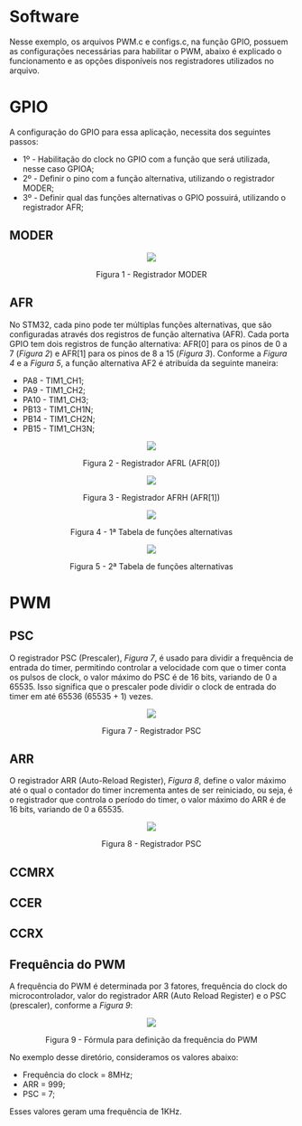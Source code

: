 # Software
Nesse exemplo, os arquivos PWM.c e configs.c, na função GPIO, possuem as configurações necessárias para habilitar o PWM, abaixo é explicado o funcionamento e as opções disponíveis nos registradores utilizados no arquivo.

# GPIO
A configuração do GPIO para essa aplicação, necessita dos seguintes passos:
- 1º - Habilitação do clock no GPIO com a função que será utilizada, nesse caso GPIOA;
- 2º - Definir o pino com a função alternativa, utilizando o registrador MODER;
- 3º - Definir qual das funções alternativas o GPIO possuirá, utilizando o registrador AFR;

## MODER
<p align="center">
<img  src="https://github.com/user-attachments/assets/a7368376-9674-4781-adaf-587715a21e60">
</p>
<p align="center">
  Figura 1 - Registrador MODER
</p>

## AFR 
No STM32, cada pino pode ter múltiplas funções alternativas, que são configuradas através dos registros de função alternativa (AFR). Cada porta GPIO tem dois registros de função alternativa: AFR[0] para os pinos de 0 a 7 (*Figura 2*) e AFR[1] para os pinos de 8 a 15 (*Figura 3*). Conforme a *Figura 4* e a *Figura 5*, a função alternativa AF2 é atribuída da seguinte maneira:
- PA8 - TIM1_CH1;
- PA9 - TIM1_CH2;
- PA10 - TIM1_CH3;
- PB13 - TIM1_CH1N;
- PB14 - TIM1_CH2N;
- PB15 - TIM1_CH3N;

<p align="center">
<img  src="https://github.com/user-attachments/assets/1c7efc87-0225-4efa-b17d-dbeadbb576b9">
</p>
<p align="center">
  Figura 2 - Registrador AFRL (AFR[0])
</p>

<p align="center">
<img  src="https://github.com/user-attachments/assets/332aa283-9388-430f-a5b6-c0df6df6a437">
</p>
<p align="center">
  Figura 3 - Registrador AFRH (AFR[1])
</p>

<p align="center">
<img  src="https://github.com/user-attachments/assets/9b850c31-462b-45f8-a15a-9c562d10f9fd">
</p>
<p align="center">
  Figura 4 - 1ª Tabela de funções alternativas
</p>

<p align="center">
<img  src="https://github.com/user-attachments/assets/56d4e1e2-2c34-41ac-888d-59b3a05096e6">
</p>
<p align="center">
  Figura 5 - 2ª Tabela de funções alternativas
</p>

# PWM

## PSC
O registrador PSC (Prescaler), *Figura 7*, é usado para dividir a frequência de entrada do timer, permitindo controlar a velocidade com que o timer conta os pulsos de clock, o valor máximo do PSC é de 16 bits, variando de 0 a 65535. Isso significa que o prescaler pode dividir o clock de entrada do timer em até 65536 (65535 + 1) vezes.
<p align="center">
<img  src="https://github.com/user-attachments/assets/a0ce624f-b888-4c8a-b7ce-b10c7f83c354">
</p>
<p align="center">
  Figura 7 - Registrador PSC
</p>

## ARR
O registrador ARR (Auto-Reload Register), *Figura 8*, define o valor máximo até o qual o contador do timer incrementa antes de ser reiniciado, ou seja, é o registrador que controla o período do timer, o valor máximo do ARR é de 16 bits, variando de 0 a 65535.
<p align="center">
<img  src="https://github.com/user-attachments/assets/8f65b481-46db-4a77-bbf5-1aac15c1efe8">
</p>
<p align="center">
  Figura 8 - Registrador PSC
</p>

## CCMRX

## CCER

## CCRX

## Frequência do PWM
A frequência do PWM é determinada por 3 fatores, frequência do clock do microcontrolador, valor do registrador ARR (Auto Reload Register) e o PSC (prescaler), conforme a *Figura 9*:
<p align="center">
<img  src="https://github.com/user-attachments/assets/4f15b572-46d6-4336-a8ea-1f1291a81ab9">
</p>
<p align="center">
  Figura 9 - Fórmula para definição da frequência do PWM
</p>
No exemplo desse diretório, consideramos os valores abaixo:

- Frequência do clock = 8MHz;
- ARR = 999;
- PSC = 7;

Esses valores geram uma frequência de 1KHz.
